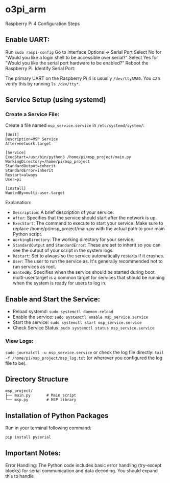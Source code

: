 # o3pi_arm
Raspberry Pi 4 Configuration Steps

## Enable UART:

Run `sudo raspi-config`
Go to Interface Options -> Serial Port
Select No for "Would you like a login shell to be accessible over serial?"
Select Yes for "Would you like the serial port hardware to be enabled?"
Reboot the Raspberry Pi.
Identify Serial Port:

The primary UART on the Raspberry Pi 4 is usually `/dev/ttyAMA0`. You can verify this by running `ls /dev/tty*`.

## Service Setup (using systemd)
### Create a Service File:
Create a file named `msp_service.service` in `/etc/systemd/system/`:
```
[Unit]
Description=MSP Service
After=network.target

[Service]
ExecStart=/usr/bin/python3 /home/pi/msp_project/main.py
WorkingDirectory=/home/pi/msp_project
StandardOutput=inherit
StandardError=inherit
Restart=always
User=pi

[Install]
WantedBy=multi-user.target
```
Explanation:
* `Description`: A brief description of your service.
* `After`: Specifies that the service should start after the network is up.
* `ExecStart`: The command to execute to start your service. Make sure to replace /home/pi/msp_project/main.py with the actual path to your main Python script.
* `WorkingDirectory`: The working directory for your service.
* `StandardOutput` and `StandardError`: These are set to inherit so you can see the output of your script in the system logs.
* `Restart`: Set to always so the service automatically restarts if it crashes.
* `User`: The user to run the service as. It's generally recommended not to run services as root.
* `WantedBy`: Specifies when the service should be started during boot. multi-user.target is a common target for services that should be running when the system is ready for users to log in.
## Enable and Start the Service:
* Reload systemd: ```sudo systemctl daemon-reload```
* Enable the service: ```sudo systemctl enable msp_service.service```
* Start the service: ```sudo systemctl start msp_service.service```
* Check Service Status: ```sudo systemctl status msp_service.service```
### View Logs:

`sudo journalctl -u msp_service.service` or check the log file directly: `tail -f /home/pi/msp_project/msp_log.txt` (or wherever you configured the log file to be).
## Directory Structure
```
msp_project/
├── main.py       # Main script
└── msp.py        # MSP library
```
## Installation of Python Packages
Run in your terminal following command:
```
pip install pyserial
```
## Important Notes:
Error Handling: The Python code includes basic error handling (try-except blocks) for serial communication and data decoding. You should expand this to handle
